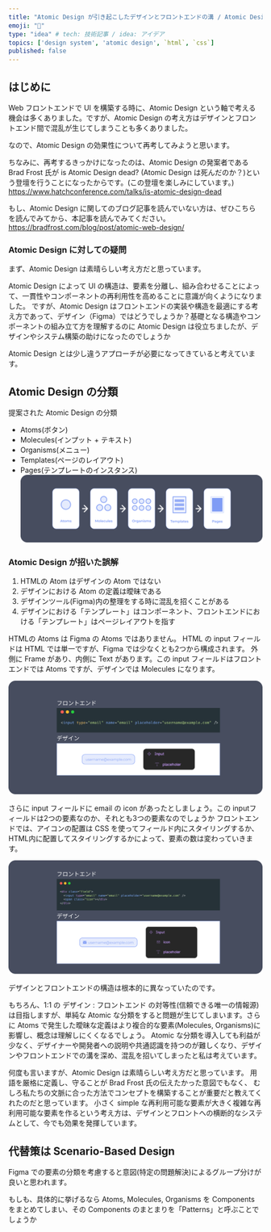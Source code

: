 ```yaml
---
title: "Atomic Design が引き起こしたデザインとフロントエンドの溝 / Atomic Design の効果性について再考する"
emoji: "🎨"
type: "idea" # tech: 技術記事 / idea: アイデア
topics: ['design system', 'atomic design', `html`, `css`]
published: false
---
```

## はじめに
Web フロントエンドで UI を構築する時に、Atomic Design という軸で考える機会は多くありました。ですが、Atomic Design の考え方はデザインとフロントエンド間で混乱が生じてしまうことも多くありました。

なので、Atomic Design の効果性について再考してみようと思います。

ちなみに、再考するきっかけになったのは、Atomic Design の発案者である Brad Frost 氏が is Atomic Design dead? (Atomic Design は死んだのか？)という登壇を行うことになったからです。(この登壇を楽しみにしています。)
https://www.hatchconference.com/talks/is-atomic-design-dead

もし、Atomic Design に関してのブログ記事を読んでいない方は、ぜひこちらを読んでみてから、本記事を読んでみてください。
https://bradfrost.com/blog/post/atomic-web-design/

### Atomic Design に対しての疑問
まず、Atomic Design は素晴らしい考え方だと思っています。

Atomic Design によって UI の構造は、要素を分離し、組み合わせることによって、一貫性やコンポーネントの再利用性を高めることに意識が向くようになりました。
ですが、Atomic Design はフロントエンドの実装や構造を最適にする考え方であって、デザイン（Figma）ではどうでしょうか？基礎となる構造やコンポーネントの組み立て方を理解するのに Atomic Design は役立ちましたが、デザインやシステム構築の助けになったのでしょうか

Atomic Design とは少し違うアプローチが必要になってきていると考えています。

## Atomic Design の分類
提案された Atomic Design の分類
- Atoms(ボタン)
- Molecules(インプット + テキスト)
- Organisms(メニュー)
- Templates(ページのレイアウト)
- Pages(テンプレートのインスタンス)
![](/images/atomic-design-01.png)

### Atomic Design が招いた誤解
1. HTMLの Atom はデザインの Atom ではない 
2. デザインにおける Atom の定義は曖昧である
3. デザインツール(Figma)内の整理をする時に混乱を招くことがある 
4. デザインにおける「テンプレート」はコンポーネント、フロントエンドにおける「テンプレート」はページレイアウトを指す

HTMLの Atoms は Figma の Atoms ではありません。
HTML の input フィールドは HTML では単一ですが、Figma では少なくとも2つから構成されます。
外側に Frame があり、内側に Text があります。この input フィールドはフロントエンドでは Atoms ですが、デザインでは Molecules になります。 

![](/images/atomic-design-02.png)

さらに input フィールドに email の icon があったとしましょう。この inputフィールドは2つの要素なのか、それとも3つの要素なのでしょうか
フロントエンドでは、アイコンの配置は CSS を使ってフィールド内にスタイリングするか、HTML内に配置してスタイリングするかによって、要素の数は変わっていきます。

![](/images/atomic-design-03.png)

デザインとフロントエンドの構造は根本的に異なっていたのです。

もちろん、1:1 の デザイン : フロントエンド の対等性(信頼できる唯一の情報源)は目指しますが、単純な Atomic な分類をすると問題が生じてしまいます。さらに Atoms で発生した曖昧な定義はより複合的な要素(Molecules, Organisms)に影響し、概念は理解しにくくなるでしょう。
Atomic な分類を導入しても利益が少なく、デザイナーや開発者への説明や共通認識を持つのが難しくなり、デザインやフロントエンドでの溝を深め、混乱を招いてしまったと私は考えています。

何度も言いますが、Atomic Design は素晴らしい考え方だと思っています。
用語を厳格に定義し、守ることが Brad Frost 氏の伝えたかった意図でもなく、 むしろ私たちの文脈に合った方法でコンセプトを構築することが重要だと教えてくれたのだと思っています。
小さく simple な再利用可能な要素が大きく複雑な再利用可能な要素を作るという考え方は、デザインとフロントへの横断的なシステムとして、今でも効果を発揮しています。

## 代替策は Scenario-Based Design
Figma での要素の分類を考慮すると意図(特定の問題解決)によるグループ分けが良いと思われます。

もしも、具体的に挙げるなら
Atoms, Molecules, Organisms を Components をまとめてしまい、その Components のまとまりを「Patterns」と呼ぶことでしょうか
